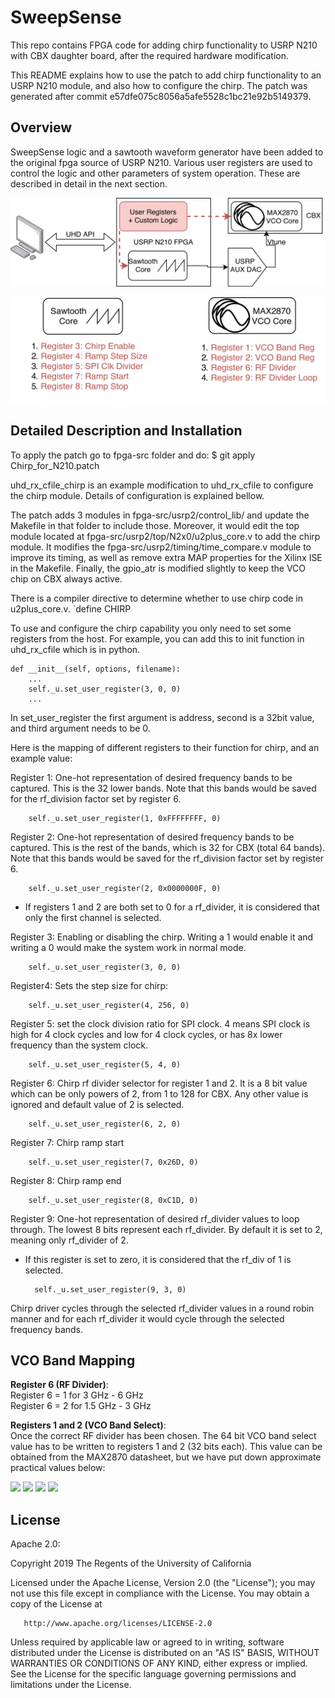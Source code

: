 # SweepSense
This repo contains FPGA code for adding chirp functionality to USRP N210 with 
CBX daughter board, after the required hardware modification.

This README explains how to use the patch to add chirp functionality to an USRP
N210 module, and also how to configure the chirp. The patch was generated after
commit e57dfe075c8056a5afe5528c1bc21e92b5149379. 

## Overview

SweepSense logic and a sawtooth waveform generator have been added to the original
fpga source of USRP N210. Various user registers are used to control the logic
and other parameters of system operation. These are described in detail in the next
section.

![FPGA Arch Overview][image1]


![Register Mapping][image2]

[image1]: ../docs/FPGA_arch_over.png
[image2]: ../docs/fpga_reg_map.png


## Detailed Description and Installation

To apply the patch go to fpga-src folder and do:
    $ git apply Chirp_for_N210.patch

uhd_rx_cfile_chirp is an example modification to uhd_rx_cfile to configure the
chirp module. Details of configuration is explained bellow. 

The patch adds 3 modules in fpga-src/usrp2/control_lib/ and update the Makefile
in that folder to include those.  Moreover, it would edit the top module
located at fpga-src/usrp2/top/N2x0/u2plus_core.v to add the chirp module.
It modifies the fpga-src/usrp2/timing/time_compare.v module to improve
its timing, as well as remove extra MAP properties for the Xilinx ISE in the
Makefile. Finally, the gpio_atr is modified slightly to keep the VCO chip on
CBX always active.

There is a compiler directive to determine whether to use chirp code in
u2plus_core.v.
`define CHIRP

To use and configure the chirp capability you only need to set some registers
from the host. For example, you can add this to init function in uhd_rx_cfile
which is in python.

    def __init__(self, options, filename):
        ...
        self._u.set_user_register(3, 0, 0)
        ...

In set_user_register the first argument is address, second is a 32bit value,
and third argument needs to be 0.

Here is the mapping of different registers to their function for chirp, and an
example value:

Register 1:
One-hot representation of desired frequency bands to be captured. This is the
32 lower bands. Note that this bands would be saved for the rf_division factor
set by register 6.

        self._u.set_user_register(1, 0xFFFFFFFF, 0)

Register 2:
One-hot representation of desired frequency bands to be captured. This is the
rest of the bands, which is 32 for CBX (total 64 bands). Note that this bands
would be saved for the rf_division factor set by register 6.

        self._u.set_user_register(2, 0x0000000F, 0)

* If registers 1 and 2 are both set to 0 for a rf_divider, it is considered
that only the first channel is selected.

Register 3:
Enabling or disabling the chirp. Writing a 1 would enable it and writing a 0
would make the system work in normal mode.

        self._u.set_user_register(3, 0, 0)

Register4:
Sets the step size for chirp:

        self._u.set_user_register(4, 256, 0)

Register 5:
set the clock division ratio for SPI clock. 4 means SPI clock is high for 
4 clock cycles and low for 4 clock cycles, or has 8x lower frequency than 
the system clock. 

        self._u.set_user_register(5, 4, 0)

Register 6:
Chirp rf divider selector for register 1 and 2. It is a 8 bit value which can
be only powers of 2, from 1 to 128 for CBX. Any other value is ignored and
default value of 2 is selected.

        self._u.set_user_register(6, 2, 0)

Register 7:
Chirp ramp start

        self._u.set_user_register(7, 0x26D, 0)

Register 8:
Chirp ramp end

        self._u.set_user_register(8, 0xC1D, 0)

Register 9:
One-hot representation of desired rf_divider values to loop through. The
lowest 8 bits represent each rf_divider. By default it is set to 2, meaning
only rf_divider of 2.
* If this register is set to zero, it is considered that the rf_div of 1 is
selected.

        self._u.set_user_register(9, 3, 0)

Chirp driver cycles through the selected rf_divider values in a round robin
manner and for each rf_divider it would cycle through the selected frequency
bands.

## VCO Band Mapping

**Register 6 (RF Divider)**:   
Register 6 = 1 for 3 GHz - 6 GHz   
Register 6 = 2 for 1.5 GHz - 3 GHz

**Registers 1 and 2 (VCO Band Select)**:  
Once the correct RF divider has been chosen. The 64 bit VCO band select value has to be
written to registers 1 and 2 (32 bits each). This value can be obtained from the MAX2870
datasheet, but we have put down approximate practical values below:


![][vco1]
![][vco2]
![][vco3]
![][vco4]

[vco1]: ../docs/2_3Ghz_VCObandmap.png
[vco2]: ../docs/3_4GHZ_VCObandmap.png
[vco3]: ../docs/4_5Ghz_VCObandmap.png
[vco4]: ../docs/5_6Ghz_VCObandmap.png

## License

Apache 2.0:

   Copyright 2019 The Regents of the University of California

   Licensed under the Apache License, Version 2.0 (the "License");
   you may not use this file except in compliance with the License.
   You may obtain a copy of the License at

       http://www.apache.org/licenses/LICENSE-2.0

   Unless required by applicable law or agreed to in writing, software
   distributed under the License is distributed on an "AS IS" BASIS,
   WITHOUT WARRANTIES OR CONDITIONS OF ANY KIND, either express or implied.
   See the License for the specific language governing permissions and
   limitations under the License.
